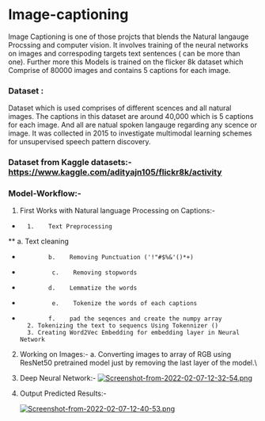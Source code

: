 # Image-captioning
Image Captioning is one of those projcts that blends the Natural langauge Procssing and computer vision. It involves training of the neural networks on images and correspoding targets text sentences ( can be more than one). Further more this Models is trained on the flicker 8k dataset which Comprise of 80000 images and contains 5 captions for each image.

### Dataset : 

Dataset which is used comprises of different scences and all natural images. The captions in this dataset are around 40,000 which is 5 captions for each image. And all are natual spoken langauge regarding any scence or image. It was collected in 2015 to investigate multimodal learning schemes for unsupervised speech pattern discovery.

### Dataset from Kaggle datasets:-  https://www.kaggle.com/adityajn105/flickr8k/activity

### Model-Workflow:- 

1. First Works with Natural language Processing on Captions:-
*       1.    Text Preprocessing
**              a.    Text cleaning
*             b.    Removing Punctuation ('!"#$%&'()*+)
*              c.    Removing stopwords
*             d.    Lemmatize the words
*              e.    Tokenize the words of each captions
*             f.    pad the seqences and create the numpy array
        2. Tokenizing the text to sequencs Using Tokennizer ()
        3. Creating Word2Vec Embedding for embedding layer in Neural Network
2. Working on Images:-
    a. Converting images to array of RGB using ResNet50 pretrained model just by removing the last layer of the model.\

3. Deep Neural Network:- 
  [![Screenshot-from-2022-02-07-12-32-54.png](https://i.postimg.cc/bJ171PwQ/Screenshot-from-2022-02-07-12-32-54.png)](https://postimg.cc/zbX219WB)
  
  4. Output Predicted Results:-
        
     [![Screenshot-from-2022-02-07-12-40-53.png](https://i.postimg.cc/28gxNZwS/Screenshot-from-2022-02-07-12-40-53.png)](https://postimg.cc/kBFSxDz0)
